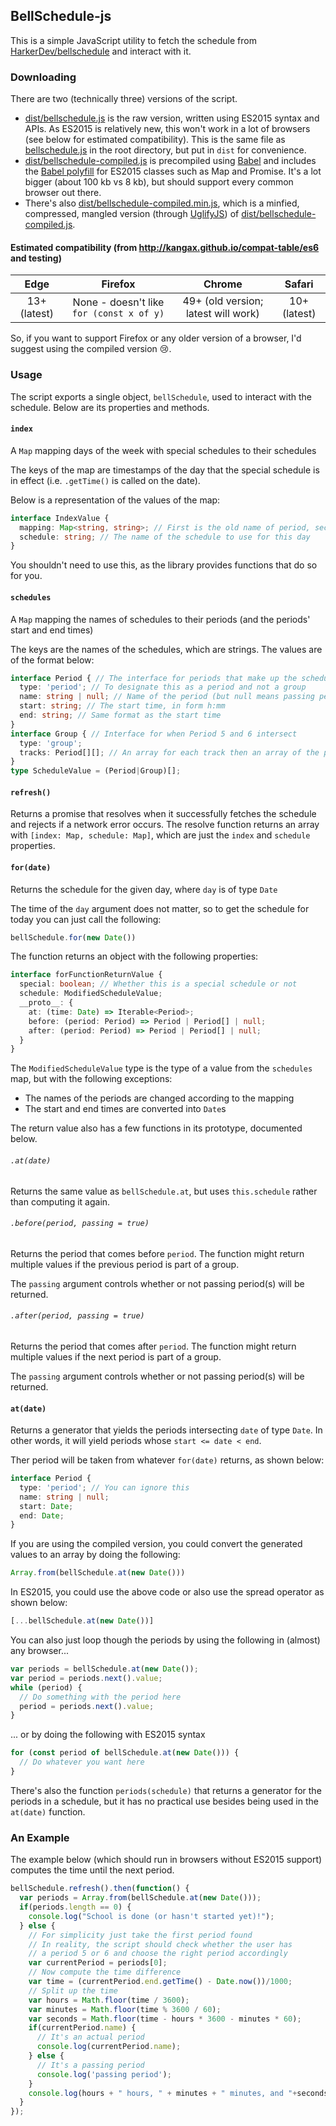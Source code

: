 BellSchedule-js
---------------

This is a simple JavaScript utility to fetch the schedule from [HarkerDev/bellschedule](https://github.com/HarkerDev/bellschedule) and interact with it.

### Downloading

There are two (technically three) versions of the script.

* [dist/bellschedule.js](dist/bellschedule.js) is the raw version, written using ES2015 syntax and APIs.
  As ES2015 is relatively new, this won't work in a lot of browsers (see below for estimated compatibility).
  This is the same file as [bellschedule.js](bellschedule.js) in the root directory, but put in `dist` for convenience.
* [dist/bellschedule-compiled.js](dist/bellschedule-compiled.js) is precompiled using [Babel](http://babeljs.io/) and includes the [Babel polyfill](http://babeljs.io/docs/usage/polyfill/) for ES2015 classes such as Map and Promise.
  It's a lot bigger (about 100 kb vs 8 kb), but should support every common browser out there.
* There's also [dist/bellschedule-compiled.min.js](dist/bellschedule-compiled.min.js), which is a minfied, compressed, mangled version (through [UglifyJS](https://github.com/mishoo/UglifyJS2)) of [dist/bellschedule-compiled.js](dist/bellschedule-compiled.js).

#### Estimated compatibility (from http://kangax.github.io/compat-table/es6 and testing)

|     Edge     |                 Firefox                  |                Chrome               |    Safari    |
|:------------:|:----------------------------------------:|:-----------------------------------:|:------------:|
| 13+ (latest) | None - doesn't like `for (const x of y)` | 49+ (old version; latest will work) | 10+ (latest) |

So, if you want to support Firefox or any older version of a browser, I'd suggest using the compiled version :cry:.

### Usage

The script exports a single object, `bellSchedule`, used to interact with the schedule.
Below are its properties and methods.

#### `index`

A `Map` mapping days of the week with special schedules to their schedules

The keys of the map are timestamps of the day that the special schedule is in effect (i.e. `.getTime()` is called on the date).

Below is a  representation of the values of the map:

```typescript
interface IndexValue {
  mapping: Map<string, string>; // First is the old name of period, second is the new name
  schedule: string; // The name of the schedule to use for this day
}
```

You shouldn't need to use this, as the library provides functions that do so for you.

#### `schedules`

A `Map` mapping the names of schedules to their periods (and the periods' start and end times)

The keys are the names of the schedules, which are strings. The values are of the format below:

```typescript
interface Period { // The interface for periods that make up the schedule
  type: 'period'; // To designate this as a period and not a group
  name: string | null; // Name of the period (but null means passing period)
  start: string; // The start time, in form h:mm
  end: string; // Same format as the start time
}
interface Group { // Interface for when Period 5 and 6 intersect
  type: 'group';
  tracks: Period[][]; // An array for each track then an array of the periods in the track
}
type ScheduleValue = (Period|Group)[];
```

#### `refresh()`

Returns a promise that resolves when it successfully fetches the schedule and rejects if a network error occurs.
The resolve function returns an array with `[index: Map, schedule: Map]`, which are just the `index` and `schedule` properties.

#### `for(date)`

Returns the schedule for the given day, where `day` is of type `Date`

The time of the `day` argument does not matter, so to get the schedule for today you can just call the following:

```javascript
bellSchedule.for(new Date())
```

The function returns an object with the following properties:

```typescript
interface forFunctionReturnValue {
  special: boolean; // Whether this is a special schedule or not
  schedule: ModifiedScheduleValue;
  __proto__: {
    at: (time: Date) => Iterable<Period>;
    before: (period: Period) => Period | Period[] | null;
    after: (period: Period) => Period | Period[] | null;
  }
}
```

The `ModifiedScheduleValue` type is the type of a value from the `schedules` map, but with the following exceptions:

* The names of the periods are changed according to the mapping
* The start and end times are converted into `Date`s

The return value also has a few functions in its prototype, documented below.

###### `.at(date)`

Returns the same value as `bellSchedule.at`, but uses `this.schedule` rather than computing it again.

###### `.before(period, passing = true)`

Returns the period that comes before `period`. The function might return multiple values if the previous period is part of a group.

The `passing` argument controls whether or not passing period(s) will be returned.

###### `.after(period, passing = true)`

Returns the period that comes after `period`. The function might return multiple values if the next period is part of a group.

The `passing` argument controls whether or not passing period(s) will be returned.

#### `at(date)`

Returns a generator that yields the periods intersecting `date` of type `Date`.
In other words, it will yield periods whose `start <= date < end`.

Ther period will be taken from whatever `for(date)` returns, as shown below:

```typescript
interface Period {
  type: 'period'; // You can ignore this
  name: string | null;
  start: Date;
  end: Date;
}
```

If you are using the compiled version, you could convert the generated values to an array by doing the following:

```javascript
Array.from(bellSchedule.at(new Date()))
```

In ES2015, you could use the above code or also use the spread operator as shown below:

```javascript
[...bellSchedule.at(new Date())]
```

You can also just loop though the periods by using the following in (almost) any browser...

```javascript
var periods = bellSchedule.at(new Date());
var period = periods.next().value;
while (period) {
  // Do something with the period here
  period = periods.next().value;
}
```

... or by doing the following with ES2015 syntax

```javascript
for (const period of bellSchedule.at(new Date())) {
  // Do whatever you want here
}
```

There's also the function `periods(schedule)` that returns a generator for the periods in a schedule, but it has no practical use besides being used in the `at(date)` function.

### An Example

The example below (which should run in browsers without ES2015 support) computes the time until the next period.

```javascript
bellSchedule.refresh().then(function() {
  var periods = Array.from(bellSchedule.at(new Date()));
  if(periods.length == 0) {
    console.log("School is done (or hasn't started yet)!");
  } else {
    // For simplicity just take the first period found
    // In reality, the script should check whether the user has
    // a period 5 or 6 and choose the right period accordingly
    var currentPeriod = periods[0];
    // Now compute the time difference
    var time = (currentPeriod.end.getTime() - Date.now())/1000;
    // Split up the time
    var hours = Math.floor(time / 3600);
    var minutes = Math.floor(time % 3600 / 60);
    var seconds = Math.floor(time - hours * 3600 - minutes * 60);
    if(currentPeriod.name) {
      // It's an actual period
      console.log(currentPeriod.name);
    } else {
      // It's a passing period
      console.log('passing period');
    }
    console.log(hours + " hours, " + minutes + " minutes, and "+seconds+" seconds remaining");
  }
});
```
